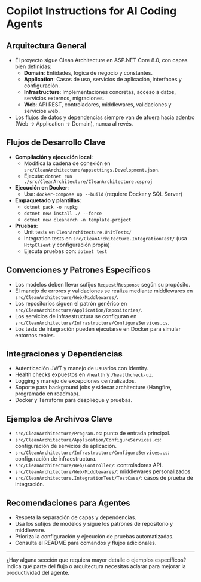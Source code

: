 # Copilot Instructions for AI Coding Agents

## Arquitectura General
- El proyecto sigue Clean Architecture en ASP.NET Core 8.0, con capas bien definidas:
  - **Domain**: Entidades, lógica de negocio y constantes.
  - **Application**: Casos de uso, servicios de aplicación, interfaces y configuración.
  - **Infrastructure**: Implementaciones concretas, acceso a datos, servicios externos, migraciones.
  - **Web**: API REST, controladores, middlewares, validaciones y servicios web.
- Los flujos de datos y dependencias siempre van de afuera hacia adentro (Web → Application → Domain), nunca al revés.

## Flujos de Desarrollo Clave
- **Compilación y ejecución local**:
  - Modifica la cadena de conexión en `src/CleanArchitecture/appsettings.Development.json`.
  - Ejecuta: `dotnet run ./src/CleanArchitecture/CleanArchitecture.csproj`
- **Ejecución en Docker**:
  - Usa: `docker-compose up --build` (requiere Docker y SQL Server)
- **Empaquetado y plantillas**:
  - `dotnet pack -o nupkg`
  - `dotnet new install ./ --force`
  - `dotnet new cleanarch -n template-project`
- **Pruebas**:
  - Unit tests en `CleanArchitecture.UnitTests/`
  - Integration tests en `src/CleanArchitecture.IntegrationTest/` (usa `HttpClient` y configuración propia)
  - Ejecuta pruebas con: `dotnet test`

## Convenciones y Patrones Específicos
- Los modelos deben llevar sufijos `Request`/`Response` según su propósito.
- El manejo de errores y validaciones se realiza mediante middlewares en `src/CleanArchitecture/Web/Middlewares/`.
- Los repositorios siguen el patrón genérico en `src/CleanArchitecture/Application/Repositories/`.
- Los servicios de infraestructura se configuran en `src/CleanArchitecture/Infrastructure/ConfigureServices.cs`.
- Los tests de integración pueden ejecutarse en Docker para simular entornos reales.

## Integraciones y Dependencias
- Autenticación JWT y manejo de usuarios con Identity.
- Health checks expuestos en `/health` y `/healthcheck-ui`.
- Logging y manejo de excepciones centralizados.
- Soporte para background jobs y sidecar architecture (Hangfire, programado en roadmap).
- Docker y Terraform para despliegue y pruebas.

## Ejemplos de Archivos Clave
- `src/CleanArchitecture/Program.cs`: punto de entrada principal.
- `src/CleanArchitecture/Application/ConfigureServices.cs`: configuración de servicios de aplicación.
- `src/CleanArchitecture/Infrastructure/ConfigureServices.cs`: configuración de infraestructura.
- `src/CleanArchitecture/Web/Controller/`: controladores API.
- `src/CleanArchitecture/Web/Middlewares/`: middlewares personalizados.
- `src/CleanArchitecture.IntegrationTest/TestCase/`: casos de prueba de integración.

## Recomendaciones para Agentes
- Respeta la separación de capas y dependencias.
- Usa los sufijos de modelos y sigue los patrones de repositorio y middleware.
- Prioriza la configuración y ejecución de pruebas automatizadas.
- Consulta el README para comandos y flujos adicionales.

---
¿Hay alguna sección que requiera mayor detalle o ejemplos específicos? Indica qué parte del flujo o arquitectura necesitas aclarar para mejorar la productividad del agente.
